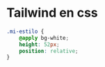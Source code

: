 # Tailwind en css

``` css
.mi-estilo {
    @apply bg-white;
    height: 52px;
    position: relative;
}
```
